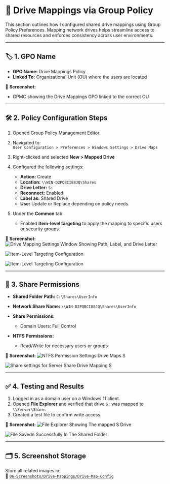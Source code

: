 # 💽 Drive Mappings via Group Policy

This section outlines how I configured shared drive mappings using Group Policy Preferences. Mapping network drives helps streamline access to shared resources and enforces consistency across user environments.

---

## 🏷️ 1. GPO Name

- **GPO Name:** Drive Mappings Policy  
- **Linked To:** Organizational Unit (OU) where the users are located

📸 **Screenshot:**
- GPMC showing the Drive Mappings GPO linked to the correct OU

---

## 🛠️ 2. Policy Configuration Steps

1. Opened Group Policy Management Editor.  
2. Navigated to:  
   `User Configuration > Preferences > Windows Settings > Drive Maps`

3. Right-clicked and selected **New > Mapped Drive**  
4. Configured the following settings:

   - **Action:** Create  
   - **Location:** `\\WIN-D2PQBCI88JQ\Shares`  
   - **Drive Letter:** `S:`  
   - **Reconnect:** Enabled  
   - **Label as:** Shared Drive  
   - **Use:** Update or Replace depending on policy needs

5. Under the **Common** tab:
   - Enabled **Item-level targeting** to apply the mapping to specific users or security groups.

📸 **Screenshot:**
![Drive Mapping Settings Window Showing Path, Label, and Drive Letter](https://github.com/user-attachments/assets/6ffe13fd-8e6b-49f7-bd7c-7aa75ee898a9)

![Item-Level Targeting Configuration](https://github.com/user-attachments/assets/bb4208c6-e570-4770-82b6-6d1d0f44e93b)

![Item-Level Targeting Configuration](https://github.com/user-attachments/assets/5d274933-a3d3-45a8-bbdd-5ba6d0ebdbbf)

---

## 🔐 3. Share Permissions

- **Shared Folder Path:** `C:\Shares\UserInfo`  
- **Network Share Name:** `\\WIN-D2PQBCI88JQ\Shares\UserInfo`

- **Share Permissions:**
  - Domain Users: Full Control

- **NTFS Permissions:**
  - Read/Write for necessary users or groups

📸 **Screenshot:**
![NTFS Permission Settings Drive Maps S](https://github.com/user-attachments/assets/41681c23-ce77-4393-b344-81911b20c5ea)

![Share settings for Server Share Drive Mapping S](https://github.com/user-attachments/assets/1a66274a-f41e-4285-a5bf-58475ed22a19)

---

## ✅ 4. Testing and Results

1. Logged in as a domain user on a Windows 11 client.  
2. Opened **File Explorer** and verified that drive `S:` was mapped to `\\Server\Share`.  
3. Created a test file to confirm write access.

📸 **Screenshot:**
![File Explorer Showing The mapped S Drive](https://github.com/user-attachments/assets/d25558c6-198a-46d7-9db2-e98fe00a6510)

![File Savedn Successfully In The Shared Folder](https://github.com/user-attachments/assets/cbf325c1-ec0b-4a19-8db8-75074426585c)

---

## 🗂️ 5. Screenshot Storage

Store all related images in:  
📂 [`06-Screenshots/Drive-Mappings/Drive-Map-Config`]()
